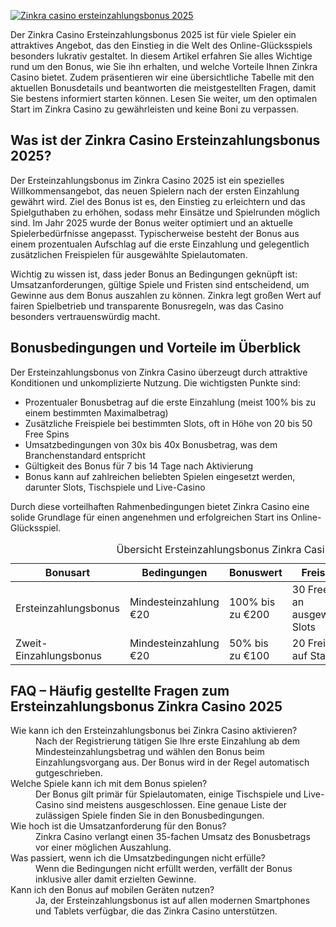 [![Zinkra casino ersteinzahlungsbonus 2025](https://123-caf.pages.dev/gitsignup.png)](https://vrmoo.ru/Bt82HjjY)

<p>Der Zinkra Casino Ersteinzahlungsbonus 2025 ist für viele Spieler ein attraktives Angebot, das den Einstieg in die Welt des Online-Glücksspiels besonders lukrativ gestaltet. In diesem Artikel erfahren Sie alles Wichtige rund um den Bonus, wie Sie ihn erhalten, und welche Vorteile Ihnen Zinkra Casino bietet. Zudem präsentieren wir eine übersichtliche Tabelle mit den aktuellen Bonusdetails und beantworten die meistgestellten Fragen, damit Sie bestens informiert starten können. Lesen Sie weiter, um den optimalen Start im Zinkra Casino zu gewährleisten und keine Boni zu verpassen.</p>  <h2>Was ist der Zinkra Casino Ersteinzahlungsbonus 2025?</h2> <p>Der Ersteinzahlungsbonus im Zinkra Casino 2025 ist ein spezielles Willkommensangebot, das neuen Spielern nach der ersten Einzahlung gewährt wird. Ziel des Bonus ist es, den Einstieg zu erleichtern und das Spielguthaben zu erhöhen, sodass mehr Einsätze und Spielrunden möglich sind. Im Jahr 2025 wurde der Bonus weiter optimiert und an aktuelle Spielerbedürfnisse angepasst. Typischerweise besteht der Bonus aus einem prozentualen Aufschlag auf die erste Einzahlung und gelegentlich zusätzlichen Freispielen für ausgewählte Spielautomaten.</p>  <p>Wichtig zu wissen ist, dass jeder Bonus an Bedingungen geknüpft ist: Umsatzanforderungen, gültige Spiele und Fristen sind entscheidend, um Gewinne aus dem Bonus auszahlen zu können. Zinkra legt großen Wert auf fairen Spielbetrieb und transparente Bonusregeln, was das Casino besonders vertrauenswürdig macht.</p>  <h2>Bonusbedingungen und Vorteile im Überblick</h2> <p>Der Ersteinzahlungsbonus von Zinkra Casino überzeugt durch attraktive Konditionen und unkomplizierte Nutzung. Die wichtigsten Punkte sind:</p> <ul>   <li>Prozentualer Bonusbetrag auf die erste Einzahlung (meist 100% bis zu einem bestimmten Maximalbetrag)</li>   <li>Zusätzliche Freispiele bei bestimmten Slots, oft in Höhe von 20 bis 50 Free Spins</li>   <li>Umsatzbedingungen von 30x bis 40x Bonusbetrag, was dem Branchenstandard entspricht</li>   <li>Gültigkeit des Bonus für 7 bis 14 Tage nach Aktivierung</li>   <li>Bonus kann auf zahlreichen beliebten Spielen eingesetzt werden, darunter Slots, Tischspiele und Live-Casino</li> </ul>  <p>Durch diese vorteilhaften Rahmenbedingungen bietet Zinkra Casino eine solide Grundlage für einen angenehmen und erfolgreichen Start ins Online-Glücksspiel.</p>  <table>   <caption>Übersicht Ersteinzahlungsbonus Zinkra Casino 2025</caption>   <thead>     <tr>       <th>Bonusart</th>       <th>Bedingungen</th>       <th>Bonuswert</th>       <th>Freispiele</th>       <th>Umsatzanforderung</th>     </tr>   </thead>   <tbody>     <tr>       <td>Ersteinzahlungsbonus</td>       <td>Mindesteinzahlung €20</td>       <td>100% bis zu €200</td>       <td>30 Free Spins an ausgewählten Slots</td>       <td>35x Bonusbetrag</td>     </tr>     <tr>       <td>Zweit-Einzahlungsbonus</td>       <td>Mindesteinzahlung €20</td>       <td>50% bis zu €100</td>       <td>20 Freispiele auf Starburst</td>       <td>40x Bonusbetrag</td>     </tr>   </tbody> </table>  <h2>FAQ – Häufig gestellte Fragen zum Ersteinzahlungsbonus Zinkra Casino 2025</h2> <dl>   <dt>Wie kann ich den Ersteinzahlungsbonus bei Zinkra Casino aktivieren?</dt>   <dd>Nach der Registrierung tätigen Sie Ihre erste Einzahlung ab dem Mindesteinzahlungsbetrag und wählen den Bonus beim Einzahlungsvorgang aus. Der Bonus wird in der Regel automatisch gutgeschrieben.</dd>    <dt>Welche Spiele kann ich mit dem Bonus spielen?</dt>   <dd>Der Bonus gilt primär für Spielautomaten, einige Tischspiele und Live-Casino sind meistens ausgeschlossen. Eine genaue Liste der zulässigen Spiele finden Sie in den Bonusbedingungen.</dd>    <dt>Wie hoch ist die Umsatzanforderung für den Bonus?</dt>   <dd>Zinkra Casino verlangt einen 35-fachen Umsatz des Bonusbetrags vor einer möglichen Auszahlung.</dd>    <dt>Was passiert, wenn ich die Umsatzbedingungen nicht erfülle?</dt>   <dd>Wenn die Bedingungen nicht erfüllt werden, verfällt der Bonus inklusive aller damit erzielten Gewinne.</dd>    <dt>Kann ich den Bonus auf mobilen Geräten nutzen?</dt>   <dd>Ja, der Ersteinzahlungsbonus ist auf allen modernen Smartphones und Tablets verfügbar, die das Zinkra Casino unterstützen.</dd> </dl>